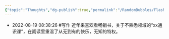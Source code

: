 ```yaml
---
{"topic":"Thoughts","dg-publish":true,"permalink":"/RandomBubbles/FlashThoughts/2022-08-19/","dgPassFrontmatter":true,"noteIcon":""}
---
```


- 2022-08-19 08:38:26
#写作  近年来喜欢看畅销书，关于不熟悉领域的“xx通识课”，在阅读里重温了从无到有的快乐，无知的特权。
